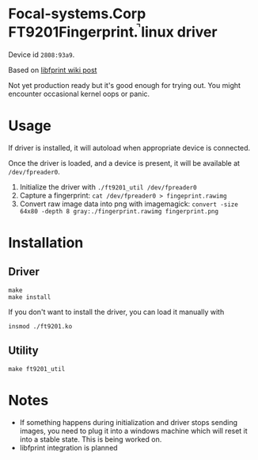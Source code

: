 # Focal-systems.Corp FT9201Fingerprint.̚ linux driver

Device id `2808:93a9`.

Based on [libfprint wiki post](https://gitlab.freedesktop.org/libfprint/wiki/-/wikis/Devices/2808:93a9)

Not yet production ready but it's good enough for trying out. You might encounter occasional kernel oops or panic.

# Usage

If driver is installed, it will autoload when appropriate device is connected.

Once the driver is loaded, and a device is present, it will be available at `/dev/fpreader0`.

1. Initialize the driver with `./ft9201_util /dev/fpreader0`
2. Capture a fingerprint: `cat /dev/fpreader0 > fingeprint.rawimg`
3. Convert raw image data into png with imagemagick: `convert -size 64x80 -depth 8 gray:./fingerprint.rawimg fingerprint.png`

# Installation

## Driver

```shell
make
make install
```

If you don't want to install the driver, you can load it manually with
```shell
insmod ./ft9201.ko
```

## Utility

```shell
make ft9201_util
```

# Notes

* If something happens during initialization and driver stops sending images, you need to plug it into a windows machine
which will reset it into a stable state. This is being worked on.
* libfprint integration is planned